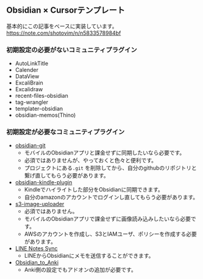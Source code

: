 ## Obsidian × Cursorテンプレート

基本的にこの記事をベースに実装しています。
https://note.com/shotovim/n/n5833578984bf

### 初期設定の必要がないコミュニティプラグイン
- AutoLinkTitle
- Calender
- DataView
- ExcaliBrain
- Excalidraw
- recent-files-obsidian
- tag-wrangler
- templater-obsidian
- obsidian-memos(Thino)

### 初期設定が必要なコミュニティプラグイン

- [obsidian-git](https://github.com/Vinzent03/obsidian-git)
	- モバイルのObsidianアプリと課金せずに同期したいなら必要です。
	- 必須ではありませんが、やっておくと色々と便利です。
	- プロジェクトにある`.git` を削除してから、自分のgithubのリポジトリと繋げ直してもらう必要があります。
- [obsidian-kindle-plugin](https://github.com/hadynz/obsidian-kindle-plugin)
	- Kindleでハイライトした部分をObsidianに同期できます。
	- 自分のamazonのアカウントでログインし直してもらう必要があります。
- [s3-image-uploader](https://github.com/jvsteiner/s3-image-uploader)
	- 必須ではありません。
	- モバイルのObsidianアプリで課金せずに画像読み込みしたいなら必要です。
	- AWSのアカウントを作成し、S3とIAMユーザ、ポリシーを作成する必要があります。
- [LINE Notes Sync](https://note.com/shotovim/n/n55c363144d86)
	-  LINEからObsidianにメモを送信することができます。
- [Obsidian\_to\_Anki](https://github.com/ObsidianToAnki/Obsidian_to_Anki)
	- Anki側の設定でもアドオンの追加が必要です。